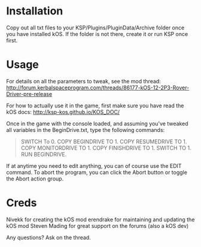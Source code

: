 Installation
============

Copy out all txt files to your KSP/Plugins/PluginData/Archive folder once you have installed kOS. If the folder is not there, create it or run KSP once first.


Usage
=====

For details on all the parameters to tweak, see the mod thread:
http://forum.kerbalspaceprogram.com/threads/86177-kOS-12-2P3-Rover-Driver-pre-release

For how to actually use it in the game, first make sure you have read the kOS docs:
http://ksp-kos.github.io/KOS_DOC/

Once in the game with the console loaded, and assuming you've tweaked all variables in the BeginDrive.txt, type the following commands:

> SWITCH To 0.
> COPY BEGINDRIVE TO 1.
> COPY RESUMEDRIVE TO 1.
> COPY MONITORDRIVE TO 1.
> COPY FINISHDRIVE TO 1.
> SWITCH TO 1.
> RUN BEGINDRIVE.

If at anytime you need to edit anything, you can of course use the EDIT command. To abort the program, you can click the Abort button or toggle the Abort action group.

Creds
=====

Nivekk for creating the kOS mod
erendrake for maintaining and updating the kOS mod
Steven Mading for great support on the forums (also a kOS dev)


Any questions? Ask on the thread.

